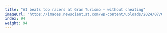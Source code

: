 ```yaml
---
title: "AI beats top racers at Gran Turismo – without cheating"
imageUrl: "https://images.newscientist.com/wp-content/uploads/2024/07/04150940/SEI_211486789.jpg?width=788"
index: 94
weight: 94
---
```


